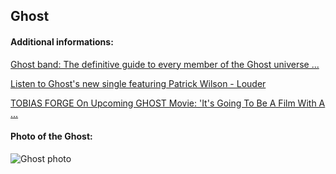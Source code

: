## Ghost
#### Additional informations:
[Ghost band: The definitive guide to every member of the Ghost universe ...](https://www.loudersound.com/features/the-ghost-family-tree)

[Listen to Ghost's new single featuring Patrick Wilson - Louder](https://www.loudersound.com/news/ghost-share-stay-cover-with-patrick-wilson)

[TOBIAS FORGE On Upcoming GHOST Movie: 'It's Going To Be A Film With A ...](https://blabbermouth.net/news/tobias-forge-on-upcoming-ghost-movie-its-going-to-be-a-film-with-a-concert-element)

#### Photo of the Ghost:
![Ghost photo](https:http://getwallpapers.com/wallpaper/full/e/c/9/68622.jpg)

